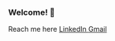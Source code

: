 ### Welcome! 👋

Reach me here
<a href="https://www.linkedin.com/in/sai-anoop/"> LinkedIn </a>
<a href="mailto:saianoop9@gmail.com"> Gmail </a>
